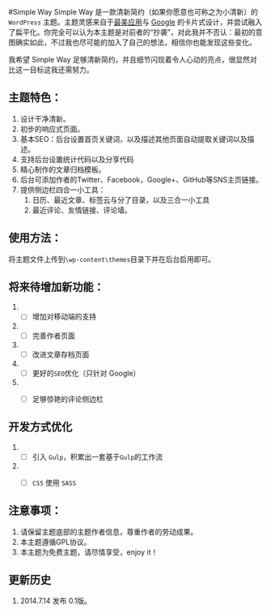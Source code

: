 #Simple Way
Simple Way 是一款清新简约（如果你愿意也可称之为小清新）的 `WordPress` 主题。主题灵感来自于[最美应用](http://zuimeia.com "最美应用")与 [Google](https://google.com) 的卡片式设计，并尝试融入了扁平化。你完全可以认为本主题是对前者的“抄袭”，对此我并不否认：最初的意图确实如此，不过我也尽可能的加入了自己的想法，相信你也能发现这些变化。

我希望 Simple Way 足够清新简约，并且细节闪现着令人心动的亮点，很显然对比这一目标这我还需努力。

## 主题特色：
1. 设计干净清新。
2. 初步的响应式页面。
3. 基本SEO：后台设置首页关键词，以及描述其他页面自动提取关键词以及描述。
4. 支持后台设置统计代码以及分享代码
5. 精心制作的文章归档模板。
6. 后台可添加作者的Twitter、Facebook，Google+、GitHub等SNS主页链接。
7. 提供侧边栏四合一小工具：
   1. 日历、最近文章、标签云与分了目录，以及三合一小工具
   2. 最近评论、友情链接、评论墙。

## 使用方法：
将主题文件上传到`\wp-content\themes`目录下并在后台启用即可。

## 将来待增加新功能：
1. -[ ] 增加对移动端的支持
2. -[ ] 完善作者页面
3. -[ ] 改进文章存档页面
4. -[ ] 更好的`SEO`优化（只针对 Google）
5. -[ ] 足够惊艳的评论侧边栏


## 开发方式优化
1. -[ ] 引入 `Gulp`，积累出一套基于`Gulp`的工作流
2. -[ ] `CSS` 使用 `SASS`


## 注意事项：
1. 请保留主题底部的主题作者信息，尊重作者的劳动成果。
2. 本主题遵循GPL协议。
3. 本主题为免费主题，请尽情享受，enjoy it！

## 更新历史
1. 2014.7.14 发布 0.1版。
